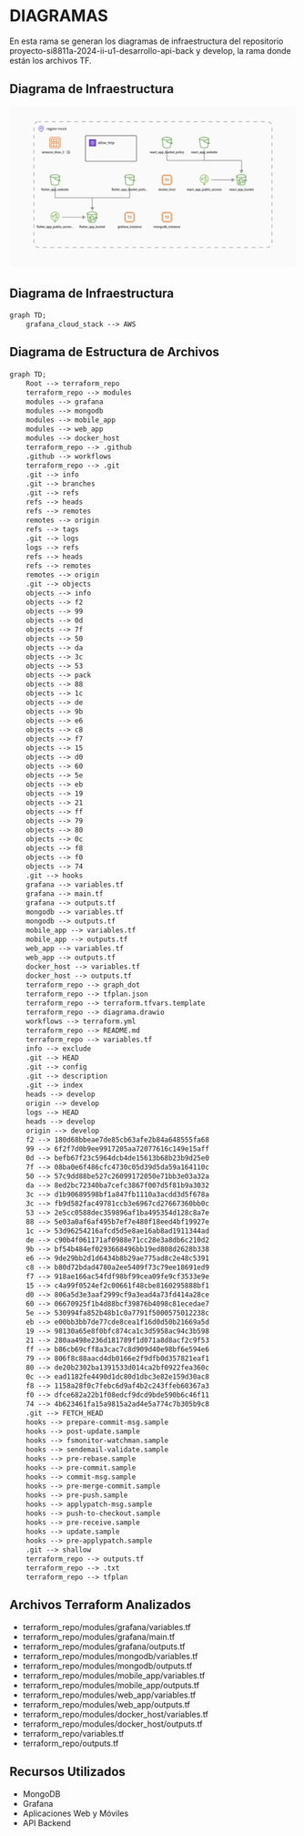 # DIAGRAMAS 

En esta rama se generan los diagramas de infraestructura del repositorio proyecto-si8811a-2024-ii-u1-desarrollo-api-back y develop, la rama donde están los archivos TF.

## Diagrama de Infraestructura
![Diagrama de Infraestructura](Brainboard%20-%20diagrama.png)

## Diagrama de Infraestructura
```mermaid
graph TD;
    grafana_cloud_stack --> AWS
```

## Diagrama de Estructura de Archivos
```mermaid
graph TD;
    Root --> terraform_repo
    terraform_repo --> modules
    modules --> grafana
    modules --> mongodb
    modules --> mobile_app
    modules --> web_app
    modules --> docker_host
    terraform_repo --> .github
    .github --> workflows
    terraform_repo --> .git
    .git --> info
    .git --> branches
    .git --> refs
    refs --> heads
    refs --> remotes
    remotes --> origin
    refs --> tags
    .git --> logs
    logs --> refs
    refs --> heads
    refs --> remotes
    remotes --> origin
    .git --> objects
    objects --> info
    objects --> f2
    objects --> 99
    objects --> 0d
    objects --> 7f
    objects --> 50
    objects --> da
    objects --> 3c
    objects --> 53
    objects --> pack
    objects --> 88
    objects --> 1c
    objects --> de
    objects --> 9b
    objects --> e6
    objects --> c8
    objects --> f7
    objects --> 15
    objects --> d0
    objects --> 60
    objects --> 5e
    objects --> eb
    objects --> 19
    objects --> 21
    objects --> ff
    objects --> 79
    objects --> 80
    objects --> 0c
    objects --> f8
    objects --> f0
    objects --> 74
    .git --> hooks
    grafana --> variables.tf
    grafana --> main.tf
    grafana --> outputs.tf
    mongodb --> variables.tf
    mongodb --> outputs.tf
    mobile_app --> variables.tf
    mobile_app --> outputs.tf
    web_app --> variables.tf
    web_app --> outputs.tf
    docker_host --> variables.tf
    docker_host --> outputs.tf
    terraform_repo --> graph_dot
    terraform_repo --> tfplan.json
    terraform_repo --> terraform.tfvars.template
    terraform_repo --> diagrama.drawio
    workflows --> terraform.yml
    terraform_repo --> README.md
    terraform_repo --> variables.tf
    info --> exclude
    .git --> HEAD
    .git --> config
    .git --> description
    .git --> index
    heads --> develop
    origin --> develop
    logs --> HEAD
    heads --> develop
    origin --> develop
    f2 --> 180d68bbeae7de85cb63afe2b84a648555fa68
    99 --> 6f2f7d0b9ee9917205aa72077616c149e15aff
    0d --> befb67f23c5964dcb4de15613b68b23b9d25e0
    7f --> 08ba0e6f486cfc4730c05d39d5da59a164110c
    50 --> 57c9dd88be527c26099172050e71bb3e03a32a
    da --> 8ed2bc72340ba7cefc3867f007d5f81b9a3032
    3c --> d1b90689598bf1a847fb1110a3acdd3d5f678a
    3c --> fb9d582fac49781ccb3e6967cd27667360bb0c
    53 --> 2e5cc0588dec359896af1ba495354d128c8a7e
    88 --> 5e03a0af6af495b7ef7e480f18eed4bf19927e
    1c --> 53d96254216afcd5d5e8ae16ab8ad1911344ad
    de --> c90b4f061171af0988e71cc28e3a8db6c210d2
    9b --> bf54b484ef0293668496bb19ed808d2628b338
    e6 --> 9de29bb2d1d6434b8b29ae775ad8c2e48c5391
    c8 --> b80d72bdad4780a2ee5409f73c79ee18691ed9
    f7 --> 918ae166ac54fdf98bf99cea09fe9cf3533e9e
    15 --> c4a99f0524ef2c00661f48cbe8160295888bf1
    d0 --> 806a5d3e3aaf2999cf9a3ead4a73fd414a28ce
    60 --> 06670925f1b4d88bcf39876b4098c81ecedae7
    5e --> 530994fa852b48b1c0a7791f5000575012238c
    eb --> e00bb3bb7de77cde8cea1f16d0d50b21669a5d
    19 --> 98130a65e8f0bfc874ca1c3d5958ac94c3b598
    21 --> 280aa498e236d181789f1d071a8d8acf2c9f53
    ff --> b86cb69cff8a3cac7c8d909d40e98bf6e594e6
    79 --> 806f8c88aacd4db0166e2f9dfb0d357821eaf1
    80 --> de20b2302ba1391533d014ca2bf0922fea360c
    0c --> ead1182fe4490d1dc80d1dbc3e82e159d30ac8
    f8 --> 1158a28f0c7febc6d9af4b2c243ffeb60367a3
    f0 --> dfce682a22b1f08edcf9dcd9bde590b6c46f11
    74 --> 4b623461fa15a9815a2ad4e5a774c7b305b9c8
    .git --> FETCH_HEAD
    hooks --> prepare-commit-msg.sample
    hooks --> post-update.sample
    hooks --> fsmonitor-watchman.sample
    hooks --> sendemail-validate.sample
    hooks --> pre-rebase.sample
    hooks --> pre-commit.sample
    hooks --> commit-msg.sample
    hooks --> pre-merge-commit.sample
    hooks --> pre-push.sample
    hooks --> applypatch-msg.sample
    hooks --> push-to-checkout.sample
    hooks --> pre-receive.sample
    hooks --> update.sample
    hooks --> pre-applypatch.sample
    .git --> shallow
    terraform_repo --> outputs.tf
    terraform_repo --> .txt
    terraform_repo --> tfplan
```

## Archivos Terraform Analizados

- terraform_repo/modules/grafana/variables.tf
- terraform_repo/modules/grafana/main.tf
- terraform_repo/modules/grafana/outputs.tf
- terraform_repo/modules/mongodb/variables.tf
- terraform_repo/modules/mongodb/outputs.tf
- terraform_repo/modules/mobile_app/variables.tf
- terraform_repo/modules/mobile_app/outputs.tf
- terraform_repo/modules/web_app/variables.tf
- terraform_repo/modules/web_app/outputs.tf
- terraform_repo/modules/docker_host/variables.tf
- terraform_repo/modules/docker_host/outputs.tf
- terraform_repo/variables.tf
- terraform_repo/outputs.tf
## Recursos Utilizados
- MongoDB
- Grafana
- Aplicaciones Web y Móviles
- API Backend
